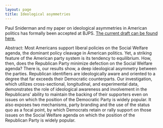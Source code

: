 ```yaml
---
layout: page
title: Ideological asymmetries
---
```


Paul Sniderman and my paper on ideological asymmetries in American politics has formally been accepted at BJPS. [The current draft can be found here.](https://dl.dropboxusercontent.com/u/42416194/published/The_Ideological_Asymmetry_of_the_American_Party_System%20%281%29.pdf)

Abstract:
Most Americans support liberal policies on the Social Welfare agenda, the dominant policy cleavage in American politics. Yet, a striking feature of the American party system is its tendency to equilibrium. How, then, does the Republican Party minimize defection on the Social Welfare agenda? There is, our results show, a deep ideological asymmetry between the parties. Republican identifiers are ideologically aware and oriented to a degree that far exceeds their Democratic counterparts. Our investigation, which utilizes cross-sectional, longitudinal, and experimental data, demonstrates the role of ideological awareness and involvement in the Republicans’ ability to maintain the backing of their supporters even on issues on which the position of the Democratic Party is widely popular. It also exposes two mechanisms, party branding and the use of the status quo as a focal point, by which Democrats retain or rally support on those issues on the Social Welfare agenda on which the position of the Republican Party is widely popular. 
